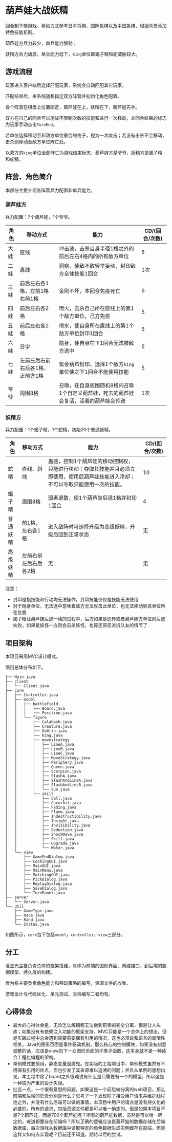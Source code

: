 # 葫芦娃大战妖精

回合制下棋游戏，移动方式参考日本将棋、国际象棋以及中国象棋，根据背景添加特色技能机制。

葫芦娃方兵力较少，单兵能力强劲；

妖精方兵力雄厚，单兵能力低下，`king`单位即蝎子精和蛇威胁较大。

## 游戏流程

玩家进入客户端后选择匹配玩家，系统会自动匹配其它玩家。

匹配结束后，由系统随机指定双方阵营并初始化角色配置。

各个阵营在棋盘上位置固定，葫芦娃在上，妖精在下，葫芦娃先手。

双方在自己的回合可以施放不限制次数的技能和进行一次移动，本回合结束的标志为玩家手动点击`TurnEnd`。

若单位选择移动至和敌方单位重合的格子，视为一次攻击；若没有击杀不会移动，击杀则移动至敌方单位阵亡处。

以双方的`king`单位全部阵亡为游戏结束标志，葫芦娃方是爷爷，妖精方是蝎子精和蛇精。

## 阵营、角色简介

本部分主要介绍各阵营兵力配置和单兵能力。

### 葫芦娃方

兵力配置：7个葫芦娃，1个爷爷。

|角色|移动方式|能力|CD/(回合/次数)|
|---|---|---|---|
|大娃|直线|冲击波，击杀自身半径1格之外的前后左右4格内的所有敌方单位|5|
|二娃|直线|洞察，使敌不敢轻举妄动，封印敌方全体技能1回合|1次|
|三娃|前后左右各1格，左前1格右前1格|金刚不坏，本回合免疫死亡|6|
|四娃|前后左右各2格|喷火，击杀自己所在直线上的第1个敌方单位，己方免疫|5|
|五娃|前后左右各2格|喷水，使自身所在直线上的第1个敌方单位封印1回合|5|
|六娃|日字|隐身，使自身在下1回合无法被敌方选中|5|
|七娃|左前左后右前右后各1格，正前方1格|紫金葫芦封印，选择1个敌方`king`单位使之下1回合不能使用技能|5|
|爷爷|周围8格|召唤，在自身周围随机8格内召唤1个自定义葫芦娃，死去的葫芦娃会复活，活着的葫芦娃会传送|1次|

### 妖精方

兵力配置：1个蝎子精，1个蛇精，初始20个普通妖精。

|角色|移动方式|能力|CD/(回合/次数)|
|---|---|---|---|
|蛇精|直线、斜线|蛊惑，控制1个葫芦娃的移动控制权，只能进行移动；夺取其技能并且必须立即使用，使用后葫芦娃技能进入冷却；不可以夺取只能使用一次的技能。|10|
|蝎子精|周围8格|弱者退散，使1个葫芦娃后退1格并封印1回合|4|
|普通妖精|前1格，左右各1格|进入敌阵时可选择升级为高级妖精，升级后回到正常状态|无|
|高级妖精|左前右前左后右后各2格|无|无|

注意：

- 封印是指技能和行动均无法操作，封印技能仅仅是技能无法使用
- 对于隐身单位，无法选中意味着敌方无法攻击此单位，也无法移动到该单位所在位置
- 蝎子精让葫芦娃后退一格的过程中，后方如果是边界或者葫芦娃方单位则后退失败，如果是妖怪一方则会击杀妖怪，也算还原反派坑队友的情节了

## 项目架构

本项目采用MVC设计模式。

项目总体分布如下。

```
├── Main.java
├── client
│   └── Client.java
├── core
│   ├── Controller.java
│   ├── model
│   │   ├── battlefield
│   │   │   ├── Board.java
│   │   │   └── Position.java
│   │   └── figure
│   │       ├── Calabash.java
│   │       ├── Creature.java
│   │       ├── Goblin.java
│   │       ├── King.java
│   │       ├── movestrategy
│   │       │   ├── LineA.java
│   │       │   ├── LineB.java
│   │       │   ├── LineC.java
│   │       │   ├── MoveStrategy.java
│   │       │   ├── Periphery.java
│   │       │   ├── Queen.java
│   │       │   ├── Scorpion.java
│   │       │   ├── SlashA.java
│   │       │   ├── SlashAndLineA.java
│   │       │   ├── SlashAndLineB.java
│   │       │   └── Sun.java
│   │       └── skill
│   │           ├── Call.java
│   │           ├── Cucurbit.java
│   │           ├── Fading.java
│   │           ├── Flame.java
│   │           ├── Indestructibility.java
│   │           ├── Insight.java
│   │           ├── Invisibility.java
│   │           ├── Seduction.java
│   │           ├── ShockWave.java
│   │           ├── Skill.java
│   │           ├── Upgrade.java
│   │           └── Water.java
│   └── view
│       ├── GameEndDialog.java
│       ├── LookingGUI.java
│       ├── MainGUI.java
│       ├── MainMenu.java
│       ├── MatchingGUI.java
│       ├── PickDialog.java
│       ├── ReplayDialog.java
│       ├── SaveDialog.java
│       └── TurnPanel.java
├── server
│   └── Server.java
└── util
    ├── GameType.java
    ├── Race.java
    ├── Rand.java
    └── Status.java
```

如图所示，`core`包下包括`model`，`controller`，`view`三部分。

## 分工

潘昱光主要负责总体的框架搭建，具体为前端的图形界面、网络接口，到后端的数据模型、持久层的构建。

侯为栋主要负责角色能力和移动策略的编写，资源文件的收集。

游戏设计与代码优化、单元测试、文档编写二者均有。

##  心得体会

- 最大的心得体会是，无论怎么解耦都无法做到职责的完全分离，很是让人头疼；如果没有有依赖注入功能的框架支持，MVC只能是一个总体上的想法，但是实践过程中总会遇到需要需要保有引用的情况，这也必须说和语言的局限性相关。Java的图形页面是事件驱动机制，那么核心的控制模块，如果没有刻意调整的话，应该是view包下一众图形页面的子类子函数，这本身就不是一种适合工程化编程的架构。
- 单例模式要慎用，静态变量是魔鬼。在实际的工程项目中，单例模式虽然有不用保有引用的优点，但也引发了其来源难以追溯的问题；并且从单例的思想出发，本工程中除了board之外很难说有什么是只需要有一个的模型，所以这是一种较为严重的设计失误。
- 扯远一点，一个很有意思的问题。如果这是一个前后端分离的web项目，那么前端和后端的职责分别是什么？思考了一下发现除了接受用户请求并维护线程池之外，并没有什么后端可以做的事情，本项目中用户的请求是没有持久化的必要的，所有的请求，包括资源文件都是可以唯一确定的。但是如果本项目不是7个葫芦娃，而是700个葫芦娃呢？所有的葫芦娃数据，虽然是可以唯一确定的，难道都要存在前端吗？所以正确的逻辑应该是葫芦娃的数据存储在后端数据库，每次游戏从数据库中读取特定的角色数据生成实例缓存在前端。但是这样又如何去实现呢？目前还不知道，期待以后的尝试。
